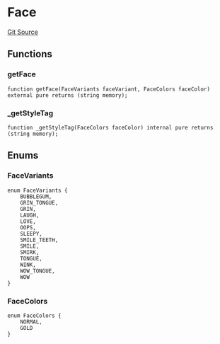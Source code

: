 # Face
[Git Source](https://github.com/digiv3rse/protocol-contracts/blob/0d518167a484d4368bad0990424be098fe779fa4/contracts/libraries/svgs/Profile/Face.sol)


## Functions
### getFace


```solidity
function getFace(FaceVariants faceVariant, FaceColors faceColor) external pure returns (string memory);
```

### _getStyleTag


```solidity
function _getStyleTag(FaceColors faceColor) internal pure returns (string memory);
```

## Enums
### FaceVariants

```solidity
enum FaceVariants {
    BUBBLEGUM,
    GRIN_TONGUE,
    GRIN,
    LAUGH,
    LOVE,
    OOPS,
    SLEEPY,
    SMILE_TEETH,
    SMILE,
    SMIRK,
    TONGUE,
    WINK,
    WOW_TONGUE,
    WOW
}
```

### FaceColors

```solidity
enum FaceColors {
    NORMAL,
    GOLD
}
```

